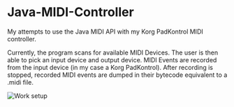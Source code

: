 # Java-MIDI-Controller
My attempts to use the Java MIDI API with my Korg PadKontrol MIDI controller.

Currently, the program scans for available MIDI Devices. The user is then able to pick an input device and output device. MIDI Events are recorded from the input device (in my case a Korg PadKontrol). After recording is stopped, recorded MIDI events are dumped in their bytecode equivalent to a .midi file.

![Work setup](https://www.dropbox.com/s/fpu4k1flm2yxa8v/Screenshot%202015-03-20%2020.12.07.png?dl=0)
